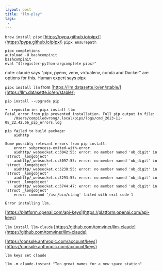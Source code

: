 ```yaml
---
layout: post
title: "llm-play"
tags:
 -
---
```


`brew install pipx` [https://pypa.github.io/pipx/](https://pypa.github.io/pipx/)
`pipx ensurepath`

```
pipx completions
autoload -U bashcompinit
bashcompinit
eval "$(register-python-argcomplete pipx)"
```

note: claude says "pipx, pyenv, venv, virtualenv, conda and Docker" are options for this. Human expert says pipx

`pipx install llm` from [https://llm.datasette.io/en/stable/](https://llm.datasette.io/en/stable/)

`pip install --upgrade pip`

```
➜  repositories pipx install llm
Fatal error from pip prevented installation. Full pip output in file:
    /Users/compiledwrong/.local/pipx/logs/cmd_2023-11-08_22.42.56_pip_errors.log

pip failed to build package:
    aiohttp

Some possibly relevant errors from pip install:
    error: subprocess-exited-with-error
    aiohttp/_websocket.c:3042:55: error: no member named 'ob_digit' in 'struct _longobject'
    aiohttp/_websocket.c:3097:55: error: no member named 'ob_digit' in 'struct _longobject'
    aiohttp/_websocket.c:3238:55: error: no member named 'ob_digit' in 'struct _longobject'
    aiohttp/_websocket.c:3293:55: error: no member named 'ob_digit' in 'struct _longobject'
    aiohttp/_websocket.c:3744:47: error: no member named 'ob_digit' in 'struct _longobject'
    error: command '/usr/bin/clang' failed with exit code 1

Error installing llm.
```

[https://platform.openai.com/api-keys](https://platform.openai.com/api-keys)

`llm install llm-claude` [https://github.com/tomviner/llm-claude](https://github.com/tomviner/llm-claude)

[https://console.anthropic.com/account/keys](https://console.anthropic.com/account/keys)

`llm keys set claude`

`llm -m claude-instant "Ten great names for a new space station"`
